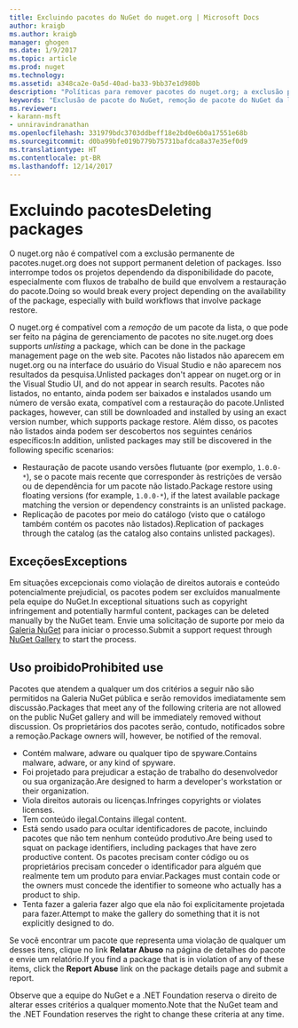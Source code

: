 ```yaml
---
title: Excluindo pacotes do NuGet do nuget.org | Microsoft Docs
author: kraigb
ms.author: kraigb
manager: ghogen
ms.date: 1/9/2017
ms.topic: article
ms.prod: nuget
ms.technology: 
ms.assetid: a348ca2e-0a5d-40ad-ba33-9bb37e1d980b
description: "Políticas para remover pacotes do nuget.org; a exclusão permanente não é compatível, exceto quando os pacotes violam outras políticas."
keywords: "Exclusão de pacote do NuGet, remoção de pacote do NuGet da lista, usos proibidos de pacotes"
ms.reviewer:
- karann-msft
- unniravindranathan
ms.openlocfilehash: 331979bdc3703ddbeff18e2bd0e6b0a17551e68b
ms.sourcegitcommit: d0ba99bfe019b779b75731bafdca8a37e35ef0d9
ms.translationtype: HT
ms.contentlocale: pt-BR
ms.lasthandoff: 12/14/2017
---
```

# <a name="deleting-packages"></a><span data-ttu-id="16e5d-104">Excluindo pacotes</span><span class="sxs-lookup"><span data-stu-id="16e5d-104">Deleting packages</span></span>

<span data-ttu-id="16e5d-105">O nuget.org não é compatível com a exclusão permanente de pacotes.</span><span class="sxs-lookup"><span data-stu-id="16e5d-105">nuget.org does not support permanent deletion of packages.</span></span> <span data-ttu-id="16e5d-106">Isso interrompe todos os projetos dependendo da disponibilidade do pacote, especialmente com fluxos de trabalho de build que envolvem a restauração do pacote.</span><span class="sxs-lookup"><span data-stu-id="16e5d-106">Doing so would break every project depending on the availability of the package, especially with build workflows that involve package restore.</span></span>

<span data-ttu-id="16e5d-107">O nuget.org é compatível com a *remoção* de um pacote da lista, o que pode ser feito na página de gerenciamento de pacotes no site.</span><span class="sxs-lookup"><span data-stu-id="16e5d-107">nuget.org does supports *unlisting* a package, which can be done in the package management page on the web site.</span></span> <span data-ttu-id="16e5d-108">Pacotes não listados não aparecem em nuget.org ou na interface do usuário do Visual Studio e não aparecem nos resultados da pesquisa.</span><span class="sxs-lookup"><span data-stu-id="16e5d-108">Unlisted packages don't appear on nuget.org or in the Visual Studio UI, and do not appear in search results.</span></span> <span data-ttu-id="16e5d-109">Pacotes não listados, no entanto, ainda podem ser baixados e instalados usando um número de versão exata, compatível com a restauração do pacote.</span><span class="sxs-lookup"><span data-stu-id="16e5d-109">Unlisted packages, however, can still be downloaded and installed by using an exact version number, which supports package restore.</span></span> <span data-ttu-id="16e5d-110">Além disso, os pacotes não listados ainda podem ser descobertos nos seguintes cenários específicos:</span><span class="sxs-lookup"><span data-stu-id="16e5d-110">In addition, unlisted packages may still be discovered in the following specific scenarios:</span></span>

- <span data-ttu-id="16e5d-111">Restauração de pacote usando versões flutuante (por exemplo, `1.0.0-*`), se o pacote mais recente que corresponder às restrições de versão ou de dependência for um pacote não listado.</span><span class="sxs-lookup"><span data-stu-id="16e5d-111">Package restore using floating versions (for example, `1.0.0-*`), if the latest available package matching the version or dependency constraints is an unlisted package.</span></span>
- <span data-ttu-id="16e5d-112">Replicação de pacotes por meio do catálogo (visto que o catálogo também contém os pacotes não listados).</span><span class="sxs-lookup"><span data-stu-id="16e5d-112">Replication of packages through the catalog (as the catalog also contains unlisted packages).</span></span>

## <a name="exceptions"></a><span data-ttu-id="16e5d-113">Exceções</span><span class="sxs-lookup"><span data-stu-id="16e5d-113">Exceptions</span></span>

<span data-ttu-id="16e5d-114">Em situações excepcionais como violação de direitos autorais e conteúdo potencialmente prejudicial, os pacotes podem ser excluídos manualmente pela equipe do NuGet.</span><span class="sxs-lookup"><span data-stu-id="16e5d-114">In exceptional situations such as copyright infringement and potentially harmful content, packages can be deleted manually by the NuGet team.</span></span> <span data-ttu-id="16e5d-115">Envie uma solicitação de suporte por meio da [Galeria NuGet](http://www.nuget.org) para iniciar o processo.</span><span class="sxs-lookup"><span data-stu-id="16e5d-115">Submit a support request through [NuGet Gallery](http://www.nuget.org) to start the process.</span></span>

## <a name="prohibited-use"></a><span data-ttu-id="16e5d-116">Uso proibido</span><span class="sxs-lookup"><span data-stu-id="16e5d-116">Prohibited use</span></span>

<span data-ttu-id="16e5d-117">Pacotes que atendem a qualquer um dos critérios a seguir não são permitidos na Galeria NuGet pública e serão removidos imediatamente sem discussão.</span><span class="sxs-lookup"><span data-stu-id="16e5d-117">Packages that meet any of the following criteria are not allowed on the public NuGet gallery and will be immediately removed without discussion.</span></span> <span data-ttu-id="16e5d-118">Os proprietários dos pacotes serão, contudo, notificados sobre a remoção.</span><span class="sxs-lookup"><span data-stu-id="16e5d-118">Package owners will, however, be notified of the removal.</span></span>

- <span data-ttu-id="16e5d-119">Contém malware, adware ou qualquer tipo de spyware.</span><span class="sxs-lookup"><span data-stu-id="16e5d-119">Contains malware, adware, or any kind of spyware.</span></span>
- <span data-ttu-id="16e5d-120">Foi projetado para prejudicar a estação de trabalho do desenvolvedor ou sua organização.</span><span class="sxs-lookup"><span data-stu-id="16e5d-120">Are designed to harm a developer's workstation or their organization.</span></span>
- <span data-ttu-id="16e5d-121">Viola direitos autorais ou licenças.</span><span class="sxs-lookup"><span data-stu-id="16e5d-121">Infringes copyrights or violates licenses.</span></span>
- <span data-ttu-id="16e5d-122">Tem conteúdo ilegal.</span><span class="sxs-lookup"><span data-stu-id="16e5d-122">Contains illegal content.</span></span>
- <span data-ttu-id="16e5d-123">Está sendo usado para ocultar identificadores de pacote, incluindo pacotes que não tem nenhum conteúdo produtivo.</span><span class="sxs-lookup"><span data-stu-id="16e5d-123">Are being used to squat on package identifiers, including packages that have zero productive content.</span></span> <span data-ttu-id="16e5d-124">Os pacotes precisam conter código ou os proprietários precisam conceder o identificador para alguém que realmente tem um produto para enviar.</span><span class="sxs-lookup"><span data-stu-id="16e5d-124">Packages must contain code or the owners must concede the identifier to someone who actually has a product to ship.</span></span>
- <span data-ttu-id="16e5d-125">Tenta fazer a galeria fazer algo que ela não foi explicitamente projetada para fazer.</span><span class="sxs-lookup"><span data-stu-id="16e5d-125">Attempt to make the gallery do something that it is not explicitly designed to do.</span></span>

<span data-ttu-id="16e5d-126">Se você encontrar um pacote que representa uma violação de qualquer um desses itens, clique no link **Relatar Abuso** na página de detalhes do pacote e envie um relatório.</span><span class="sxs-lookup"><span data-stu-id="16e5d-126">If you find a package that is in violation of any of these items, click the **Report Abuse** link on the package details page and submit a report.</span></span>

<span data-ttu-id="16e5d-127">Observe que a equipe do NuGet e a .NET Foundation reserva o direito de alterar esses critérios a qualquer momento.</span><span class="sxs-lookup"><span data-stu-id="16e5d-127">Note that the NuGet team and the .NET Foundation reserves the right to change these criteria at any time.</span></span>

